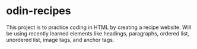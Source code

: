 # odin-recipes
This project is to practice coding in HTML by creating a recipe website.  Will be using recently learned elements like headings, paragraphs, ordered list, unordered list, image tags, and anchor tags.